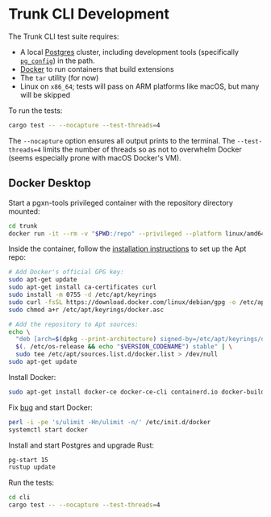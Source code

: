 Trunk CLI Development
=====================

The Trunk CLI test suite requires:

*   A local [Postgres] cluster, including development tools (specifically
    [`pg_config`]) in the path.
*   [Docker] to run containers that build extensions
*   The `tar` utility (for now)
*   Linux on `x86_64`; tests will pass on ARM platforms like macOS, but many
    will be skipped

To run the tests:

``` sh
cargo test -- --nocapture --test-threads=4
```

The `--nocapture` option ensures all output prints to the terminal. The
`--test-threads=4` limits the number of threads so as not to overwhelm Docker
(seems especially prone with macOS Docker's VM).

## Docker Desktop

Start a pgxn-tools privileged container with the repository directory mounted:

```sh
cd trunk
docker run -it --rm -v "$PWD:/repo" --privileged --platform linux/amd64 -w /repo pgxn/pgxn-tools bash
```

Inside the container, follow the [installation instructions] to set up the Apt repo:

``` sh
# Add Docker's official GPG key:
sudo apt-get update
sudo apt-get install ca-certificates curl
sudo install -m 0755 -d /etc/apt/keyrings
sudo curl -fsSL https://download.docker.com/linux/debian/gpg -o /etc/apt/keyrings/docker.asc
sudo chmod a+r /etc/apt/keyrings/docker.asc

# Add the repository to Apt sources:
echo \
  "deb [arch=$(dpkg --print-architecture) signed-by=/etc/apt/keyrings/docker.asc] https://download.docker.com/linux/debian \
  $(. /etc/os-release && echo "$VERSION_CODENAME") stable" | \
  sudo tee /etc/apt/sources.list.d/docker.list > /dev/null
sudo apt-get update
```

Install Docker:

``` sh
sudo apt-get install docker-ce docker-ce-cli containerd.io docker-buildx-plugin docker-compose-plugin
```

Fix [bug] and start Docker:

``` sh
perl -i -pe 's/ulimit -Hn/ulimit -n/' /etc/init.d/docker
systemctl start docker
```

Install and start Postgres and upgrade Rust:

``` sh
pg-start 15
rustup update
```

Run the tests:

``` sh
cd cli
cargo test -- --nocapture --test-threads=4
```

  [Postgres]: https://www.postgresql.org
    "PostgreSQL: The World's Most Advanced Open Source Relational Database"
  [`pg_config`]: https://www.postgresql.org/docs/current/app-pgconfig.html
    "PostgreSQL Docs: pg_config"
  [Docker]: https://www.docker.com
    "Docker: Accelerated Container Application Development"
  [installation instructions]: https://docs.docker.com/engine/install/debian/#install-using-the-repository
  [bug]: https://forums.docker.com/t/etc-init-d-docker-62-ulimit-error-setting-limit-invalid-argument-problem/139424/2
